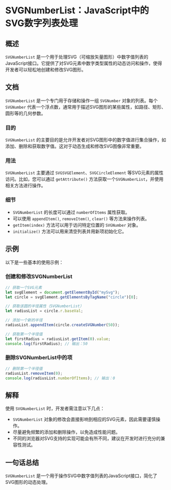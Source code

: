 <!--
Meta Description: # SVGNumberList：JavaScript中的SVG数字列表处理 ## 概述 `SVGNumberList` 是一个用于处理SVG（可缩放矢量图形）中数字值列表的JavaScript接口。它提供了对SVG元素中数字类型属性的动态访问和操作，使得开发者可以轻松地创建和修改SVG图形。 ## ...
Meta Keywords: svgnumberlist, radiuslist, let, circle, svgnumber
-->

# SVGNumberList：JavaScript中的SVG数字列表处理

## 概述
`SVGNumberList` 是一个用于处理SVG（可缩放矢量图形）中数字值列表的JavaScript接口。它提供了对SVG元素中数字类型属性的动态访问和操作，使得开发者可以轻松地创建和修改SVG图形。

## 文档
`SVGNumberList` 是一个专门用于存储和操作一组 `SVGNumber` 对象的列表。每个 `SVGNumber` 代表一个浮点数，通常用于描述SVG图形的某些属性，如路径、矩形、圆形等的几何参数。

### 目的
`SVGNumberList` 的主要目的是允许开发者对SVG图形中的数字值进行集合操作，如添加、删除和获取数字值。这对于动态生成和修改SVG图像非常重要。

### 用法
`SVGNumberList` 主要通过 `SVGSVGElement`、`SVGCircleElement` 等SVG元素的属性访问。比如，您可以通过 `getAttribute()` 方法获取一个`SVGNumberList`，并使用相关方法进行操作。

### 细节
- `SVGNumberList` 的长度可以通过 `numberOfItems` 属性获取。
- 可以使用 `appendItem()`, `removeItem()`, `clear()` 等方法来操作列表。
- `getItem(index)` 方法可以用于访问特定位置的 `SVGNumber` 对象。
- `initialize()` 方法可以用来清空列表并用新项初始化它。

## 示例
以下是一些基本的使用示例：

### 创建和修改SVGNumberList
```javascript
// 获取一个SVG元素
let svgElement = document.getElementById("mySvg");
let circle = svgElement.getElementsByTagName("circle")[0];

// 获取该圆的半径属性（SVGNumberList）
let radiusList = circle.r.baseVal;

// 添加一个新的半径
radiusList.appendItem(circle.createSVGNumber(50));

// 获取第一个半径值
let firstRadius = radiusList.getItem(0).value;
console.log(firstRadius); // 输出：50
```

### 删除SVGNumberList中的项
```javascript
// 删除第一个半径值
radiusList.removeItem(0);
console.log(radiusList.numberOfItems); // 输出：0
```

## 解释
使用 `SVGNumberList` 时，开发者需注意以下几点：
- `SVGNumberList` 对象的修改会直接影响到相应的SVG元素，因此需要谨慎操作。
- 尽量避免频繁的添加和删除操作，以免造成性能问题。
- 不同的浏览器对SVG支持的实现可能会有所不同，建议在开发时进行充分的兼容性测试。

## 一句话总结
`SVGNumberList` 是一个用于操作SVG中数字值列表的JavaScript接口，简化了SVG图形的动态处理。